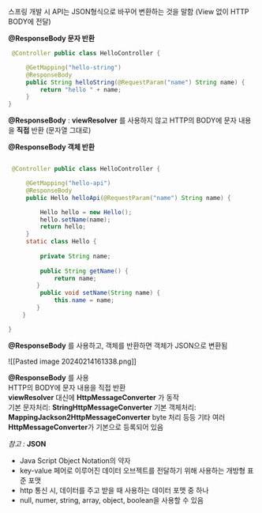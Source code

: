 스프링 개발 시 API는 JSON형식으로 바꾸어 변환하는 것을 말함
(View 없이 HTTP BODY에 전달)

**@ResponseBody 문자 반환**
```java
 @Controller public class HelloController {

     @GetMapping("hello-string")
     @ResponseBody
     public String helloString(@RequestParam("name") String name) {
         return "hello " + name;
     }
}
```

**@ResponseBody**
	: **viewResolver** 를 사용하지 않고 HTTP의 BODY에 문자 내용을 **직접** 반환 (문자열 그대로)


**@ResponseBody 객체 반환** 
```java

 @Controller public class HelloController {

     @GetMapping("hello-api")
     @ResponseBody
     public Hello helloApi(@RequestParam("name") String name) {

         Hello hello = new Hello();
         hello.setName(name);
         return hello;
     }     
     static class Hello {
     
         private String name;
         
         public String getName() {
             return name;
		}
         public void setName(String name) {
             this.name = name;
		} 
	}

}
```

**@ResponseBody** 를 사용하고, 객체를 반환하면 객체가 JSON으로 변환됨


![[Pasted image 20240214161338.png]]

**@ResponseBody** 를 사용  
HTTP의 BODY에 문자 내용을 직접 반환  
**viewResolver** 대신에 **HttpMessageConverter** 가 동작  
기본 문자처리: **StringHttpMessageConverter**
기본 객체처리: **MappingJackson2HttpMessageConverter**
byte 처리 등등 기타 여러 **HttpMessageConverter**가 기본으로 등록되어 있음


 _참고 :_ **JSON**
- Java Script Object Notation의 약자
- key-value 페어로 이루어진 데이터 오브젝트를 전달하기 위해 사용하는 개방형 표준 포맷
- http 통신 시, 데이터를 주고 받을 때 사용하는 데이터 포맷 중 하나
- null, numer, string, array, object, boolean을 사용할 수 있음